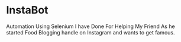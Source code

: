 # InstaBot
Automation Using Selenium I have Done For Helping My Friend As he started Food Blogging handle on Instagram and wants to get famous.

